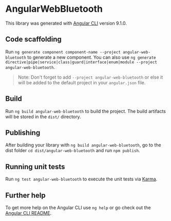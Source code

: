 # AngularWebBluetooth

This library was generated with [Angular CLI](https://github.com/angular/angular-cli) version 9.1.0.

## Code scaffolding

Run `ng generate component component-name --project angular-web-bluetooth` to generate a new component. You can also use `ng generate directive|pipe|service|class|guard|interface|enum|module --project angular-web-bluetooth`.
> Note: Don't forget to add `--project angular-web-bluetooth` or else it will be added to the default project in your `angular.json` file. 

## Build

Run `ng build angular-web-bluetooth` to build the project. The build artifacts will be stored in the `dist/` directory.

## Publishing

After building your library with `ng build angular-web-bluetooth`, go to the dist folder `cd dist/angular-web-bluetooth` and run `npm publish`.

## Running unit tests

Run `ng test angular-web-bluetooth` to execute the unit tests via [Karma](https://karma-runner.github.io).

## Further help

To get more help on the Angular CLI use `ng help` or go check out the [Angular CLI README](https://github.com/angular/angular-cli/blob/master/README.md).
